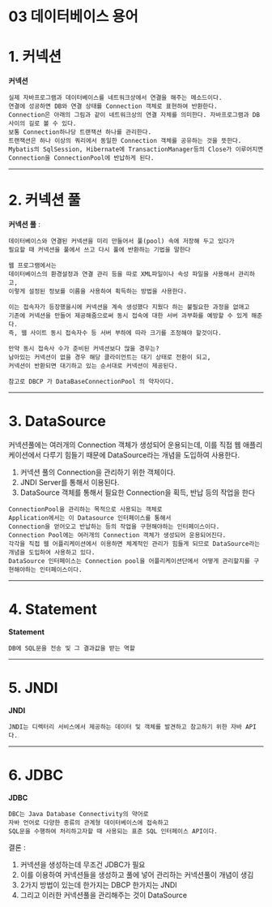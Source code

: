 03 데이터베이스 용어
=======================
# 1. 커넥션
**커넥션**
```
실제 자바프로그램과 데이터베이스를 네트워크상에서 연결을 해주는 메소드이다. 
연결에 성공하면 DB와 연결 상태를 Connection 객체로 표현하여 반환한다.
Connection은 아래의 그림과 같이 네트워크상의 연결 자체를 의미한다. 자바프로그램과 DB사이의 길로 볼 수 있다. 
보통 Connection하나당 트랜잭션 하나를 관리한다. 
트랜잭션은 하나 이상의 쿼리에서 동일한 Connection 객체를 공유하는 것을 뜻한다. 
Mybatis의 SqlSession, Hibernate에 TransactionManager등의 Close가 이루어지면
Connection을 ConnectionPool에 반납하게 된다.
```
***
# 2. 커넥션 풀
**커넥션 풀** : 
```
데이터베이스와 연결된 커넥션을 미리 만들어서 풀(pool) 속에 저장해 두고 있다가 
필요할 때 커넥션을 풀에서 쓰고 다시 풀에 반환하는 기법을 말한다

웹 프로그램에서는 
데이터베이스의 환경설정과 연결 관리 등을 따로 XML파일이나 속성 파일을 사용해서 관리하고, 
이렇게 설정된 정보를 이름을 사용하여 획득하는 방법을 사용한다.

이는 접속자가 등장했을시에 커넥션을 계속 생성했다 지웠다 하는 불필요한 과정을 없애고 
기존에 커넥션을 만들어 제공해줌으로써 동시 접속에 대한 서버 과부화를 예방할 수 있게 해준다.   
즉, 웹 사이트 동시 접속자수 등 서버 부하에 따라 크기를 조정해야 할것이다.

만약 동시 접속사 수가 준비된 커넥션보다 많을 경우는?  
남아있는 커넥션이 없을 경우 해당 클라이언트는 대기 상태로 전환이 되고, 
커넥션이 반환되면 대기하고 있는 순서대로 커넥션이 제공된다.

참고로 DBCP 가 DataBaseConnectionPool 의 약자이다.
```
   
***
# 3. DataSource
커넥션풀에는 여러개의 Connection 객체가 생성되어 운용되는데, 
이를 직접 웹 애플리케이션에서 다루기 힘들기 때문에 DataSource라는 개념을 도입하여 사용한다.   

1. 커넥션 풀의 Connection을 관리하기 위한 객체이다.
2. JNDI Server를 통해서 이용된다.
3. DataSource 객체를 통해서 필요한 Connection을 획득, 반납 등의 작업을 한다

```
ConnectionPool을 관리하는 목적으로 사용되는 객체로 
Application에서는 이 Datasource 인터페이스를 통해서 
Connection을 얻어오고 반납하는 등의 작업을 구현해야하는 인터페이스이다. 
Connection Pool에는 여러개의 Connection 객체가 생성되어 운용되어진다. 
각각을 직접 웹 어플리케이션에서 이용하면 체계적인 관리가 힘들게 되므로 DataSource라는 개념을 도입하여 사용하고 있다. 
DataSource 인터페이스는 Connection pool을 어플리케이션단에서 어떻게 관리할지를 구현해야하는 인터페이스이다.
```
  
***
# 4. Statement
**Statement**
```
DB에 SQL문을 전송 및 그 결과값을 받는 역할 
```    
***
# 5. JNDI
**JNDI**
```
JNDI는 디렉터리 서비스에서 제공하는 데이터 및 객체를 발견하고 참고하기 위한 자바 API다.
``` 
***
# 6. JDBC
**JDBC**
```
DBC는 Java Database Connectivity의 약어로      
자바 언어로 다양한 종류의 관계형 데이터베이스에 접속하고      
SQL문을 수행하여 처리하고자할 때 사용되는 표준 SQL 인터페이스 API이다.   
```

결론 : 
1. 커넥션을 생성하는데 무조건 JDBC가 필요  
2. 이를 이용하여 커넥션들을 생성하고 풀에 넣어 관리하는 커넥션풀이 개념이 생김
3. 2가지 방법이 있는데 한가지는 DBCP 한가지는 JNDI
4. 그리고 이러한 커넥션풀을 관리해주는 것이 DataSource
